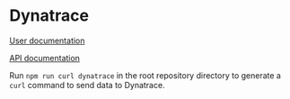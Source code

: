 # Dynatrace

[User documentation](https://example.com)

[API documentation](https://www.dynatrace.com/support/help/extend-dynatrace/dynatrace-api/environment-api/events/post-event/)

Run `npm run curl dynatrace` in the root repository directory to generate a `curl` command to send data to Dynatrace.
